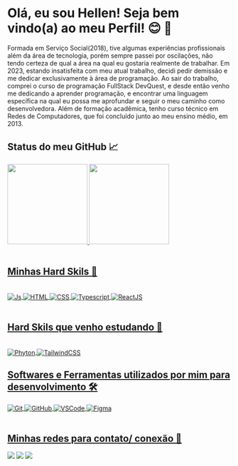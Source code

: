 # Olá, eu sou Hellen! Seja bem vindo(a) ao meu Perfil! 😊 💖
Formada em Serviço Social(2018), tive algumas experiências profissionais além da área de tecnologia, porém sempre passei por oscilações, não tendo certeza de qual a área na qual eu gostaria realmente de trabalhar. Em 2023, estando insatisfeita com meu atual trabalho, decidi pedir demissão e me dedicar exclusivamente à área de programação. Ao sair do trabalho, comprei o curso de programação FullStack DevQuest, e desde então venho me dedicando a aprender programação, e encontrar uma linguagem específica na qual eu possa me aprofundar e seguir o meu caminho como desenvolvedora. Além de formação acadêmica, tenho curso técnico em Redes de Computadores, que foi concluído junto ao meu ensino médio, em 2013.
<br>

## Status do meu GitHub 📈
 <div>
   <a href="https://github.com/Hellen-Leite">
   <img height="180em" src="https://github-readme-stats.vercel.app/api?username=Hellen-Leite&show_icons=true&theme=tokyonight&include_all_commits=true&count_private=true"/>
   <img height="180em" src="https://github-readme-stats.vercel.app/api/top-langs/?username=Hellen-Leite&layout=compact&langs_count=6&theme=tokyonight"/>
</div>
<br>
    
## Minhas Hard Skils 🚀
<div style="display: inline_block"><br>
  <img align="center" alt="Js"  src="https://img.shields.io/badge/JavaScript-F7DF1E?style=for-the-badge&logo=javascript&logoColor=black ">
  <img align="center" alt="HTML"  src="https://img.shields.io/badge/HTML5-E34F26?style=for-the-badge&logo=html5&logoColor=white ">
  <img align="center" alt="CSS"  src="https://img.shields.io/badge/CSS3-1572B6?style=for-the-badge&logo=css3&logoColor=white ">
  <img align="center" alt="Typescript" src="https://img.shields.io/badge/TypeScript-007ACC?style=for-the-badge&logo=typescript&logoColor=white">
  <img align="center" alt="ReactJS" src="https://img.shields.io/badge/React-20232A?style=for-the-badge&logo=react&logoColor=61DAFB">
</div>

<br>
    
## Hard Skils que venho estudando 📝
<div style="display: inline_block"><br>
 <img align="center" alt="Phyton" src="https://img.shields.io/badge/Python-14354C?style=for-the-badge&logo=python&logoColor=white">
 <img align="center" alt="TailwindCSS" src="https://img.shields.io/badge/Tailwind_CSS-38B2AC?style=for-the-badge&logo=tailwind-css&logoColor=white"
</div>
 
<br>

## Softwares e Ferramentas utilizados por mim para desenvolvimento 🛠️
<div>
 <img align="center" alt="Git" src="https://camo.githubusercontent.com/0e51b2fe1b54d0ddac40c6d20b118bf971893479c3a79505529c369f6d475b7d/68747470733a2f2f696d672e736869656c64732e696f2f62616467652f2d6769742d7265643f7374796c653d666f722d7468652d6261646765266c6f676f3d476974266c6f676f436f6c6f723d7768697465">
 <img align="center" alt="GitHub" src="https://img.shields.io/badge/GitHub-100000?style=for-the-badge&logo=github&logoColor=white">
 <img align="center" alt="VSCode" src="https://camo.githubusercontent.com/800cf9d0ae9f3c70a7ce3a7cc7339da377647d22294df1b444f928e3c132815e/68747470733a2f2f696d672e736869656c64732e696f2f62616467652f2d5653434f44452d3030374143433f7374796c653d666f722d7468652d626164676526266c6f676f3d76697375616c2d73747564696f2d636f6465266c6f676f436f6c6f723d7768697465">
 <img align="center" alt="Figma" src="https://camo.githubusercontent.com/bdb7731529e6563b08b823d27f981683f89fd666d434f6592cb901ba763277f3/68747470733a2f2f696d672e736869656c64732e696f2f62616467652f6669676d612d2532334632344531452e7376673f7374796c653d666f722d7468652d6261646765266c6f676f3d6669676d61266c6f676f436f6c6f723d7768697465">
</div>

<br>
 
## Minhas redes para contato/ conexão 🔌
 
<div>
   <a href = "mailto:hellenleitearaujo16@gmail.com"><img src="https://img.shields.io/badge/-Gmail-%23333?style=for-the-badge&logo=gmail&logoColor=white"></a>
   <a href="https://www.linkedin.com/in/hellen-leite-63140b6b/"><img src="https://img.shields.io/badge/LinkedIn-0077B5?style=for-the-badge&logo=linkedin&logoColor=white"></a>
   <a href="https://discord.com/channels/1123332135147798639/1133808259078299668"><img src="https://img.shields.io/badge/Discord-7289DA?style=for-the-badge&logo=discord&logoColor=white"></a>
</div>
